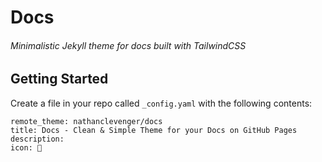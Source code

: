# Docs

###### Minimalistic Jekyll theme for docs built with TailwindCSS

## Getting Started

Create a file in your repo called `_config.yaml` with the following contents:

```
remote_theme: nathanclevenger/docs
title: Docs - Clean & Simple Theme for your Docs on GitHub Pages
description: 
icon: 🚀
```

